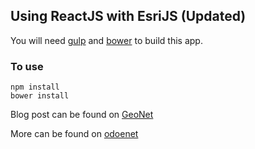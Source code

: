 ## Using ReactJS with EsriJS (Updated)
You will need [gulp](http://gulpjs.com/) and [bower](http://bower.io/) to build
this app.

### To use
````
npm install
bower install
````

Blog post can be found on [GeoNet](https://geonet.esri.com/people/odoe/blog/2015/04/01/esrijs-with-reactjs-updated)

More can be found on [odoenet](http://odoe.net/blog/esrijs-with-reactjs)

